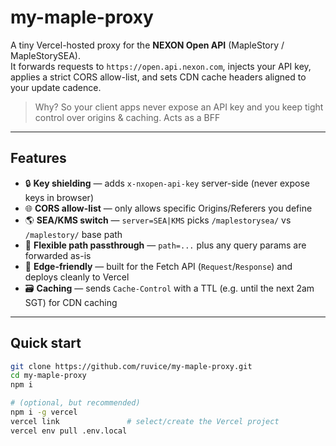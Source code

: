 # my-maple-proxy

A tiny Vercel-hosted proxy for the **NEXON Open API** (MapleStory / MapleStorySEA).  
It forwards requests to `https://open.api.nexon.com`, injects your API key, applies a strict CORS allow-list, and sets CDN cache headers aligned to your update cadence.

> Why? So your client apps never expose an API key and you keep tight control over origins & caching.
> Acts as a BFF

---

## Features

- 🔒 **Key shielding** — adds `x-nxopen-api-key` server-side (never expose keys in browser)  
- 🌐 **CORS allow-list** — only allows specific Origins/Referers you define  
- 🌎 **SEA/KMS switch** — `server=SEA|KMS` picks `/maplestorysea/` vs `/maplestory/` base path  
- 🧭 **Flexible path passthrough** — `path=...` plus any query params are forwarded as-is  
- 🧊 **Edge-friendly** — built for the Fetch API (`Request`/`Response`) and deploys cleanly to Vercel  
- 🗃️ **Caching** — sends `Cache-Control` with a TTL (e.g. until the next 2am SGT) for CDN caching

---

## Quick start

```bash
git clone https://github.com/ruvice/my-maple-proxy.git
cd my-maple-proxy
npm i

# (optional, but recommended)
npm i -g vercel
vercel link               # select/create the Vercel project
vercel env pull .env.local
